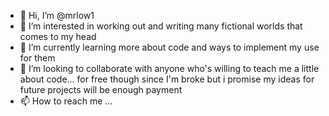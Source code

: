 - 👋 Hi, I’m @mrlow1
- 👀 I’m interested in working out and writing many fictional worlds that comes to my head
- 🌱 I’m currently learning more about code and ways to implement my use for them
- 💞️ I’m looking to collaborate with anyone who's willing to teach me a little about code... for free though since I'm broke but i promise my ideas for future projects will be enough payment
- 📫 How to reach me ...

<!---
mrlow1/mrlow1 is a ✨ special ✨ repository because its `README.md` (this file) appears on your GitHub profile.
You can click the Preview link to take a look at your changes.
--->
